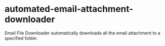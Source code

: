 # automated-email-attachment-downloader
Email File Downloader automatically downloads all the email attachment to a specified folder.

